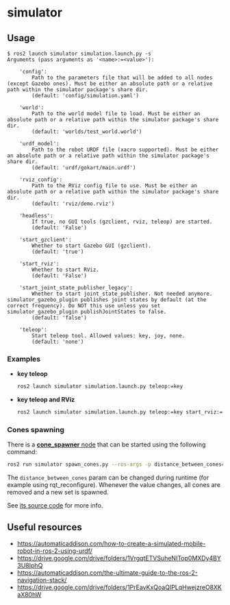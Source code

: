 # simulator


## Usage

```text
$ ros2 launch simulator simulation.launch.py -s
Arguments (pass arguments as '<name>:=<value>'):

    'config':
        Path to the parameters file that will be added to all nodes (except Gazebo ones). Must be either an absolute path or a relative path within the simulator package's share dir.
        (default: 'config/simulation.yaml')

    'world':
        Path to the world model file to load. Must be either an absolute path or a relative path within the simulator package's share dir.
        (default: 'worlds/test_world.world')

    'urdf_model':
        Path to the robot URDF file (xacro supported). Must be either an absolute path or a relative path within the simulator package's share dir.
        (default: 'urdf/gokart/main.urdf')

    'rviz_config':
        Path to the RViz config file to use. Must be either an absolute path or a relative path within the simulator package's share dir.
        (default: 'rviz/demo.rviz')

    'headless':
        If true, no GUI tools (gzclient, rviz, teleop) are started.
        (default: 'False')

    'start_gzclient':
        Whether to start Gazebo GUI (gzclient).
        (default: 'true')

    'start_rviz':
        Whether to start RViz.
        (default: 'False')

    'start_joint_state_publisher_legacy':
        Whether to start joint_state_publisher. Not needed anymore. simulator_gazebo_plugin publishes joint states by default (at the correct frequency). Do NOT this use unless you set simulator_gazebo_plugin publishJointStates to false.
        (default: 'false')

    'teleop':
        Start teleop tool. Allowed values: key, joy, none.
        (default: 'none')
```


### Examples

* **key teleop**
  ```bash
  ros2 launch simulator simulation.launch.py teleop:=key
  ```
* **key teleop and RViz**
  ```bash
  ros2 launch simulator simulation.launch.py teleop:=key start_rviz:=true
  ```


### Cones spawning

There is a [**cone_spawner** node](./scripts/spawn_cones.py) that can be started using the following command:
```bash
ros2 run simulator spawn_cones.py --ros-args -p distance_between_cones=5.0
```

The `distance_between_cones` param can be changed during runtime (for example using rqt_reconfigure). Whenever the value changes, all cones are removed and a new set is spawned.

See [its source code](./scripts/spawn_cones.py) for more info.


## Useful resources

* https://automaticaddison.com/how-to-create-a-simulated-mobile-robot-in-ros-2-using-urdf/
* https://drive.google.com/drive/folders/1VrgqtETVSuheNITop0MXDy4BY3U8IphQ
* https://automaticaddison.com/the-ultimate-guide-to-the-ros-2-navigation-stack/
* https://drive.google.com/drive/folders/1PrEavKxQoaQIPLqHwejzreO8XKaX80hW
